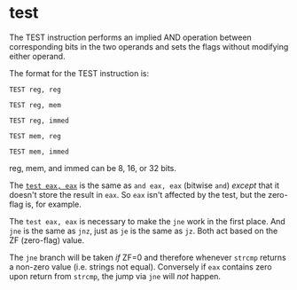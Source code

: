 # test

The TEST instruction performs an implied AND operation between corresponding bits in the two operands and sets the flags without modifying either operand. 

 The format for the TEST instruction is: 

`TEST reg, reg` 

`TEST reg, mem` 

`TEST reg, immed` 

`TEST mem, reg` 

`TEST mem, immed` 

reg, mem, and immed can be 8, 16, or 32 bits.



The [`test eax, eax`](https://en.wikipedia.org/wiki/TEST_%28x86_instruction%29) is the same as `and eax, eax` \(bitwise `and`\) _except_ that it doesn't store the result in `eax`. So `eax` isn't affected by the test, but the zero-flag is, for example.

The `test eax, eax` is necessary to make the `jne` work in the first place. And `jne` is the same as `jnz`, just as `je` is the same as `jz`. Both act based on the ZF \(zero-flag\) value.

The `jne` branch will be taken _if_ ZF=0 and therefore whenever `strcmp` returns a non-zero value \(i.e. strings not equal\). Conversely if `eax` contains zero upon return from `strcmp`, the jump via `jne` will _not_ happen.



